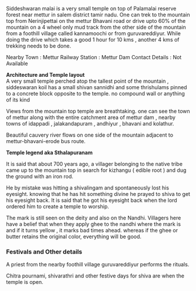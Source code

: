 Siddeshwaran malai is a very small temple on top of Palamalai reserve forest near mettur in salem district tamir nadu. One can trek to the mountain top from Nerinjipettai on the mettur Bhavani road or drive upto 60% of the mountain on a 4 wheel only mud track from the other side of the mountain from a foothill village called kannamoochi or from guruvareddiyur. While doing the drive which takes a good 1 hour for 10 kms , another 4 kms of trekking needs to be done.

Nearby Town : Mettur
Railway Station : Mettur Dam
Contact Details : Not Available

<strong>Architecture and Temple layout</strong>
<br>
A very small temple perched atop the tallest point of the mountain , siddeswaran koil has a small shivan sannidhi and some thrishulams pinned to a concrete block opposite to the temple. no compound wall or anything of its kind

Views from the mountain top temple are breathtaking. one can see the town of mettur along with the entire catchment area of mettur dam , nearby towns of idappadi , jalakandapuram , andhiyur , bhavani and kolathur.

Beautiful cauvery river flows on one side of the mountain adjacent to mettur-bhavani-erode bus route.

<strong>Temple legend aka Sthalapuranam</strong>

It is said that about 700 years ago, a villager belonging to the native tribe came up to the mountain top in search for kizhangu ( edible root ) and dug the ground with an iron rod.

He by mistake was hitting a shivalingam and spontaneously lost his eyesight. knowing that he has hit something divine he prayed to shiva to get his eyesight back. It is said that he got his eyesight back when the lord ordered him to create a temple to worship.

The mark is still seen on the deity and also on the Nandhi. Villagers here have a belief that when they apply ghee to the nandhi where the mark is and if it turns yellow , it marks bad times ahead. whereas if the ghee or butter retains the original color, everything will be good.

<h3><span style="font-size: 12pt;">Festivals and Other details</span></h3>
<This temple is open only on saturdays.

A priest from the nearby foothill village guruvareddiyur performs the rituals.

Chitra pournami, shivarathri and other festive days for shiva are when the temple is open.